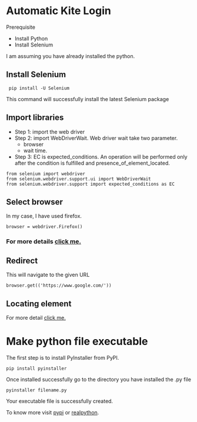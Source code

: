 # Automatic Kite Login 
Prerequisite
- Install Python
- Install Selenium

I am assuming you have already installed the python.
 
 ## Install Selenium
 ```
  pip install -U Selenium 
 ```
 This command will successfully install the latest Selenium package

 ## Import libraries
 - Step 1: import the web driver
 - Step 2: import WebDriverWait.
 Web driver wait take two parameter. 
    - browser
    - wait time.
- Step 3: EC is expected_conditions. An operation will be performed only after the condition is fulfilled and presence_of_element_located.
 ```
from selenium import webdriver  
from selenium.webdriver.support.ui import WebDriverWait
from selenium.webdriver.support import expected_conditions as EC
```
## Select browser
In my case, I have used firefox.
```
browser = webdriver.Firefox()
```
### For more details [click me.](https://www.selenium.dev/documentation/en/webdriver/driver_requirements/)


## Redirect
This will navigate to the given URL
```
browser.get(('https://www.google.com/'))
```

## Locating element
For more detail [click me.](https://selenium-python.readthedocs.io/locating-elements.html)

# Make python file executable
The first step is to install PyInstaller from PyPI. 
~~~
pip install pyinstaller
~~~
Once installed successfully go to the directory you have installed the .py file
~~~
pyinstaller filename.py
~~~
Your executable file is successfully created.

To know more visit [pypi]('https://pypi.org/project/pyinstaller/') or [realpython]('https://realpython.com/pyinstaller-python/#using-pyinstaller').





